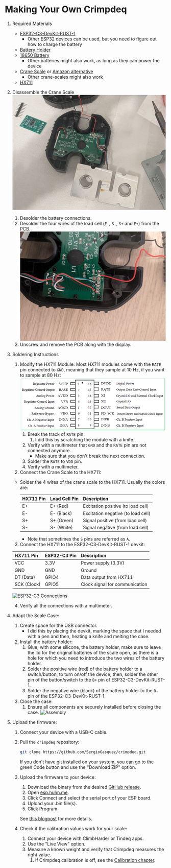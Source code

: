 # Making Your Own Crimpdeq

1. Required Materials
    - [ESP32-C3-DevKit-RUST-1](https://github.com/esp-rs/esp-rust-board?tab=readme-ov-file#where-to-buy)
        - Other ESP32 devices can be used, but you need to figure out how to charge the battery
    - [Battery Holder](https://es.aliexpress.com/item/1005006283753220.html?spm=a2g0o.order_list.order_list_main.5.4779194d1mFZpd&gatewayAdapt=glo2esp)
    - [18650 Battery](https://es.aliexpress.com/item/1005007923191656.html?spm=a2g0o.order_list.order_list_main.11.4779194d1mFZpd&gatewayAdapt=glo2esp)
      - Other batteries might also work, as long as they can power the device
    - [Crane Scale](https://es.aliexpress.com/item/1005002719645426.html?spm=a2g0o.order_list.order_list_main.17.4779194d1mFZpd&gatewayAdapt=glo2esp) or [Amazon alternative](https://www.amazon.es/dp/B08133JCM6)
      - Other crane-scales might also work
    - [HX711](https://www.amazon.es/dp/B0DJX8BPQL)
2. Disassemble the Crane Scale
    ![Disassembly](assets/crane_dissasembly.png)
    1. Desolder the battery connections.
    2. Desolder the four wires of the load cell (`E-`, `S-`, `S+` and `E+`) from the PCB.
        ![Crane connections](assets/crane_connections.png)
    3. Unscrew and remove the PCB along with the display.
3. Soldering Instructions
    1. Modify the HX711 Module: Most HX711 modules come with the `RATE` pin connected to `GND`, meaning that they sample at 10 Hz, if you want to sample at 80 Hz:
        ![HX711 Pinout](assets/hx711_pinout.png)
       1. Break the track of `RATE` pin.
          1. I did this by scratching the module with a knife.
       2. Verify with a multimeter that `GND` and the `RATE` pin are not connected anymore.
            - Make sure that you don't break the next connection.
       3. Solder the `RATE` to `VDD` pin.
       4. Verify with a multimeter.
    2. Connect the Crane Scale to the HX711:
      - Solder the 4 wires of the crane scale to the HX711. Usually the colors are:

        | **HX711 Pin** | **Load Cell Pin** | **Description**                    |
        | ------------- | ----------------- | ---------------------------------- |
        | E+            | E+ (Red)          | Excitation positive (to load cell) |
        | E-            | E- (Black)        | Excitation negative (to load cell) |
        | S+            | S+ (Green)        | Signal positive (from load cell)   |
        | S-            | S- (White)        | Signal negative (from load cell)   |

        - Note that sometimes the `S` pins are referred as `A`.
    3. Connect the HX711 to the ESP32-C3-DevKit-RUST-1 devkit:

     | **HX711 Pin** | **ESP32-C3 Pin** | **Description**                |
     | ------------- | ---------------- | ------------------------------ |
     | VCC           | 3.3V             | Power supply (3.3V)            |
     | GND           | GND              | Ground                         |
     | DT (Data)     | GPIO4            | Data output from HX711         |
     | SCK (Clock)   | GPIO5            | Clock signal for communication |

     ![ESP32-C3 Connections](assets/esp32c3_connections.png)

    4. Verify all the connections with a multimeter.
4. Adapt the Scale Case:
   1. Create space for the USB connector.
       - I did this by placing the devkit, marking the space that I needed with a pen and then, heating a knife and melting the case.
   2. Install the battery holder:
      1. Glue, with some silicone, the battery holder, make sure to leave the lid for the original batteries of the scale open, as there is a hole for which you need to introduce the two wires of the battery holder.
      2. Solder the positive wire (red) of the battery holder to a switch/button, to turn on/off the device, then, solder the other pin of the button/switch to the `B+` pin of ESP32-C3-DevKit-RUST-1.
      3. Solder the negative wire (black) of the battery holder to the `B-` pin of the ESP32-C3-DevKit-RUST-1.
   3. Close the case:
      1. Ensure all components are securely installed before closing the case.
   ![Assembly](assets/crane_assembly.png)
5. Upload the firmware:
   1. Connect your device with a USB-C cable.
   2. Pull the `crimpdeq` repository:
        ```bash
        git clone https://github.com/SergioGasquez/crimpdeq.git
        ```
        If you don't have git installed on your system, you can go to the green Code button and use the "Download ZIP" option.
   3. Upload the firmware to your device:
      1. Download the binary from the desired [GitHub release](https://github.com/SergioGasquez/crimpdeq/releases).
      2. Open [esp.huhn.me](https://esp.huhn.me/).
      3. Click Connect and select the serial port of your ESP board.
      4. Upload your .bin file(s).
      5. Click Program.

        See [this blogpost](https://blog.spacehuhn.com/espwebtool) for more details.
   4. Check if the calibration values work for your scale:
      1. Connect your device with ClimbHarder or Tindeq apps.
      2. Use the "Live View" option.
      3. Measure a known weight and verify that Crimpdeq measures the right value.
         1. If Crimpdeq calibration is off, see the [Calibration chapter](calibration.md).




